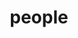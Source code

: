 ---
layout: profiles
permalink: /people/
title: people
description: current team members and alumni
nav: true
nav_order: 10

profiles:
  # if you want to include more than one profile, just replicate the following block
  # and create one content file for each profile inside _pages/

  - align: right
    image: bondeli_pic.jpg
    content: profile_bondeli.md
    image_circular: false
  
  - align: left
    image: hermes_pic.jpg
    content: profile_hermes.md
    image_circular: false
  
  - align: right
    image: huidobro_pic.jpg
    content: profile_huidobro.md
    image_circular: false
    
  - align: left
    image: milosav_pic.jpg
    content: profile_milosav.md
    image_circular: false
    
  - align: right
    image: thieme_pic.jpg
    content: profile_thieme.md
    image_circular: false
    
  - align: left
    image: wappenhans_pic.png
    content: profile_wappenhans.md
    image_circular: false
---